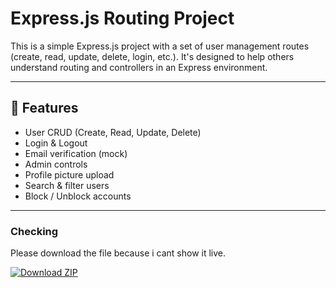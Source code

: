 # Express.js Routing Project

This is a simple Express.js project with a set of user management routes (create, read, update, delete, login, etc.). It's designed to help others understand routing and controllers in an Express environment.

---

## 🔧 Features

- User CRUD (Create, Read, Update, Delete)
- Login & Logout
- Email verification (mock)
- Admin controls
- Profile picture upload
- Search & filter users
- Block / Unblock accounts

---

### Checking

Please download the file because i cant show it live.

[![Download ZIP](https://img.shields.io/badge/Download-ZIP-blue?style=for-the-badge)](https://github.com/swadhin46/module13-express/archive/refs/heads/main.zip)
